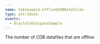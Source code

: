 ```yaml
---
name: tablespace.offlineCDBDatafiles
type: attribute
events:
  - OracleTablespaceSample
---
```


The number of CDB datafiles that are offline.